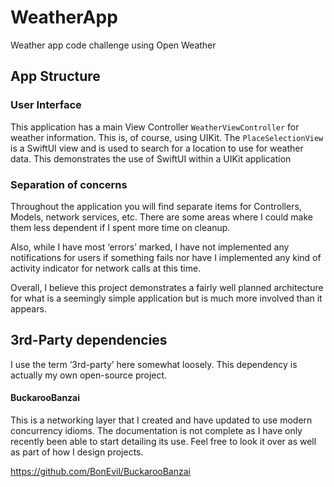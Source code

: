 # WeatherApp
Weather app code challenge using Open Weather

## App Structure
### User Interface
This application has a main View Controller ```WeatherViewController``` for weather information. This is, of course, using UIKit.
The ```PlaceSelectionView``` is a SwiftUI view and is used to search for a location to use for weather data. This demonstrates the use of SwiftUI within a UIKit application

### Separation of concerns
Throughout the application you will find separate items for Controllers, Models, network services, etc. There are some areas where I could make them less dependent if I spent more time on cleanup.

Also, while I have most ‘errors’ marked, I have not implemented any notifications for users if something fails nor have I implemented any kind of activity indicator for network calls at this time.

Overall, I believe this project demonstrates a fairly well planned architecture for what is a seemingly simple application but is much more involved than it appears.

## 3rd-Party dependencies
I use the term ‘3rd-party’ here somewhat loosely. This dependency is actually my own open-source project.

#### BuckarooBanzai
This is a networking layer that I created and have updated to use modern concurrency idioms. The documentation is not complete as I have only recently been able to start detailing its use. Feel free to look it over as well as part of how I design projects.

https://github.com/BonEvil/BuckarooBanzai